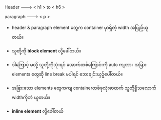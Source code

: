 
Header ---> < h1 > to < h6 >

paragraph ---> < p >

* header & paragraph element တွေက container မှာရှိတဲ့ width အပြည့်ယူတယ်။
* သူတို့ကို **block element** လို့ခေါ််တယ်။
* ဒါ‌ကြောင့် မလို့ သူတို့ကိုသုံးရင် အောက်တစ်ကြောင်းကို ‌‌auto ကျတာ။ အခြား elements တွေဆို line break မပါရင် ဘေးချင်းယှဥ်‌ပေါ််တယ်။

* အခြားသော elements တွေကကျ containerတစ်ခုလုံးစာထက် သူတို့ရှိသလောက် widthကိုဘဲ ယူတယ်။ 
* **inline element** လို့ခေါ််တယ်
